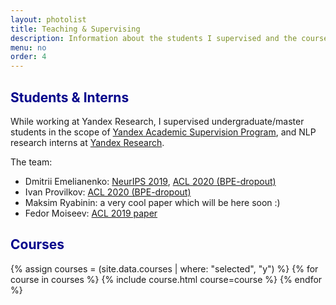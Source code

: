 ```yaml
---
layout: photolist
title: Teaching & Supervising
description: Information about the students I supervised and the courses I teach. 
menu: no
order: 4
---
```


## <span style="color:darkblue"> Students & Interns </span>
While working at Yandex Research, I supervised undergraduate/master students in the scope of
[Yandex Academic Supervision Program](https://yandex.ru/jobs/vacancies/research/scientific_leadership_prog/), 
and NLP research interns at [Yandex Research]({{site.yandex_research_main}}).


The team:
* Dmitrii Emelianenko: [NeurIPS 2019](https://arxiv.org/abs/1911.00176), [ACL 2020 (BPE-dropout)](https://arxiv.org/abs/1910.13267)
* Ivan Provilkov: [ACL 2020 (BPE-dropout)](https://arxiv.org/abs/1910.13267)
* Maksim Ryabinin: a very cool paper which will be here soon :)
* Fedor Moiseev: [ACL 2019 paper](https://www.aclweb.org/anthology/P19-1580/)



## <span style="color:darkblue"> Courses </span>
{% assign courses = (site.data.courses | where: "selected", "y") %}
{% for course in courses %}
{% include course.html course=course %}
{% endfor %}

